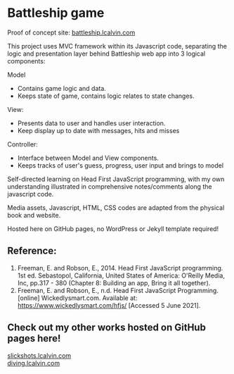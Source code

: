 # Battleship game 
Proof of concept site: [battleship.lcalvin.com](https://battleship.lcalvin.com/)

This project uses MVC framework within its Javascript code, separating the logic and presentation layer behind Battleship web app into 3 logical components:

Model
- Contains game logic and data. 
- Keeps state of game, contains logic relates to state changes.

View: 
- Presents data to user and handles user interaction. 
- Keep display up to date with messages, hits and misses

Controller: 
- Interface between Model and View components.
- Keeps tracks of user's guess, progress, user input and brings to model

Self-directed learning on Head First JavaScript programming, 
with my own understanding illustrated in comprehensive notes/comments along the javascript code.

Media assets, Javascript, HTML, CSS codes are adapted from the physical book and website.

Hosted here on GitHub pages, no WordPress or Jekyll template required!

## Reference: 
1. Freeman, E. and Robson, E., 2014.
   Head First JavaScript programming. 1st ed.
   Sebastopol, California, United States of America:
   O'Reilly Media, Inc,
   pp.317 - 380 (Chapter 8: Building an app, Bring it all together).
2. Freeman, E. and Robson, E., n.d.
   Head First JavaScript Programming. [online] Wickedlysmart.com.
   Available at: <https://www.wickedlysmart.com/hfjs/>
   [Accessed 5 June 2021].

## Check out my other works hosted on GitHub pages here!
[slickshots.lcalvin.com](https://slickshots.lcalvin.com/)  
[diving.lcalvin.com](https://diving.lcalvin.com/)
